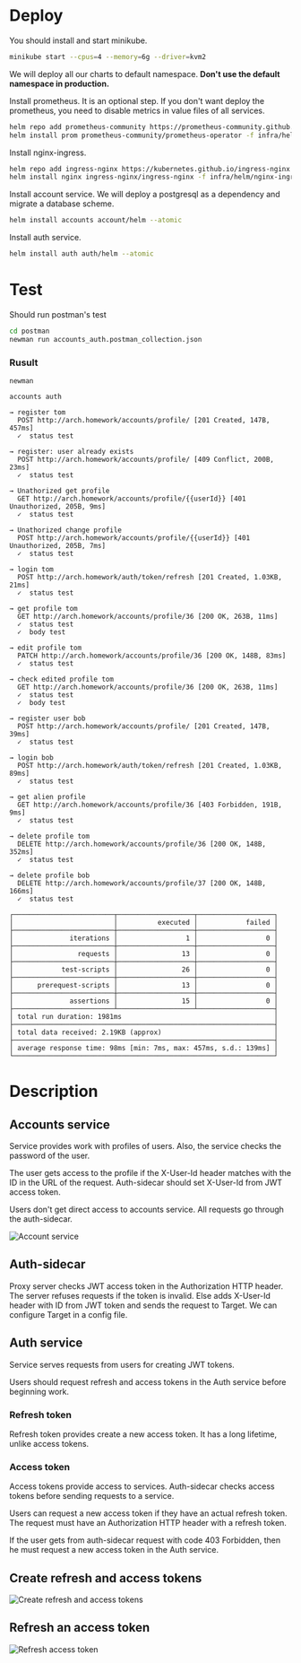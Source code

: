 # Deploy

You should install and start minikube.
```bash
minikube start --cpus=4 --memory=6g --driver=kvm2
```

We will deploy all our charts to default namespace. **Don't use the default namespace in production.**

Install prometheus. It is an optional step. If you don't want deploy the prometheus, you need to disable metrics in value files of all services.

```bash
helm repo add prometheus-community https://prometheus-community.github.io/helm-charts
helm install prom prometheus-community/prometheus-operator -f infra/helm/prometheus/values.yaml --atomic
```

Install nginx-ingress.

```bash
helm repo add ingress-nginx https://kubernetes.github.io/ingress-nginx
helm install nginx ingress-nginx/ingress-nginx -f infra/helm/nginx-ingress/values.yaml --atomic
```

Install account service. We will deploy a postgresql as a dependency and migrate a database scheme.

```bash
helm install accounts account/helm --atomic
```

Install auth service.

```bash
helm install auth auth/helm --atomic
```

# Test

Should run postman's test

```bash
cd postman
newman run accounts_auth.postman_collection.json
```

### Rusult

```
newman

accounts auth

→ register tom
  POST http://arch.homework/accounts/profile/ [201 Created, 147B, 457ms]
  ✓  status test

→ register: user already exists
  POST http://arch.homework/accounts/profile/ [409 Conflict, 200B, 23ms]
  ✓  status test

→ Unathorized get profile
  GET http://arch.homework/accounts/profile/{{userId}} [401 Unauthorized, 205B, 9ms]
  ✓  status test

→ Unathorized change profile
  POST http://arch.homework/accounts/profile/{{userId}} [401 Unauthorized, 205B, 7ms]
  ✓  status test

→ login tom
  POST http://arch.homework/auth/token/refresh [201 Created, 1.03KB, 21ms]
  ✓  status test

→ get profile tom
  GET http://arch.homework/accounts/profile/36 [200 OK, 263B, 11ms]
  ✓  status test
  ✓  body test

→ edit profile tom
  PATCH http://arch.homework/accounts/profile/36 [200 OK, 148B, 83ms]
  ✓  status test

→ check edited profile tom
  GET http://arch.homework/accounts/profile/36 [200 OK, 263B, 11ms]
  ✓  status test
  ✓  body test

→ register user bob
  POST http://arch.homework/accounts/profile/ [201 Created, 147B, 39ms]
  ✓  status test

→ login bob
  POST http://arch.homework/auth/token/refresh [201 Created, 1.03KB, 89ms]
  ✓  status test

→ get alien profile
  GET http://arch.homework/accounts/profile/36 [403 Forbidden, 191B, 9ms]
  ✓  status test

→ delete profile tom
  DELETE http://arch.homework/accounts/profile/36 [200 OK, 148B, 352ms]
  ✓  status test

→ delete profile bob
  DELETE http://arch.homework/accounts/profile/37 [200 OK, 148B, 166ms]
  ✓  status test

┌─────────────────────────┬───────────────────┬───────────────────┐
│                         │          executed │            failed │
├─────────────────────────┼───────────────────┼───────────────────┤
│              iterations │                 1 │                 0 │
├─────────────────────────┼───────────────────┼───────────────────┤
│                requests │                13 │                 0 │
├─────────────────────────┼───────────────────┼───────────────────┤
│            test-scripts │                26 │                 0 │
├─────────────────────────┼───────────────────┼───────────────────┤
│      prerequest-scripts │                13 │                 0 │
├─────────────────────────┼───────────────────┼───────────────────┤
│              assertions │                15 │                 0 │
├─────────────────────────┴───────────────────┴───────────────────┤
│ total run duration: 1981ms                                      │
├─────────────────────────────────────────────────────────────────┤
│ total data received: 2.19KB (approx)                            │
├─────────────────────────────────────────────────────────────────┤
│ average response time: 98ms [min: 7ms, max: 457ms, s.d.: 139ms] │
└─────────────────────────────────────────────────────────────────┘

```

# Description

## Accounts service

Service provides work with profiles of users. Also, the service checks the password of the user.

The user gets access to the profile if the X-User-Id header matches with the ID in the URL of the request. Auth-sidecar should set X-User-Id from JWT access token.

Users don't get direct access to accounts service. All requests go through the auth-sidecar.

![Account service](https://github.com/ds-vologdin/otus-software-architect/blob/main/task05/img/account%20service.jpg)

## Auth-sidecar

Proxy server checks JWT access token in the Authorization HTTP header. The server refuses requests if the token is invalid. Else adds X-User-Id header with ID from JWT token and sends the request to Target.
We can configure Target in a config file.

## Auth service

Service serves requests from users for creating JWT tokens.

Users should request refresh and access tokens in the Auth service before beginning work.

### Refresh token

Refresh token provides create a new access token.
It has a long lifetime, unlike access tokens.
### Access token

Access tokens provide access to services.
Auth-sidecar checks access tokens before sending requests to a service.

Users can request a new access token if they have an actual refresh token.
The request must have an Authorization HTTP header with a refresh token.

If the user gets from auth-sidecar request with code 403 Forbidden, then he must request a new access token in the Auth service.
## Create refresh and access tokens

![Create refresh and access tokens](https://github.com/ds-vologdin/otus-software-architect/blob/main/task05/img/create%20tokens.jpg)

## Refresh an access token
![Refresh access token](https://github.com/ds-vologdin/otus-software-architect/blob/main/task05/img/refresh%20access%20token.jpg)
